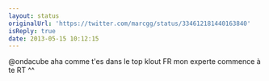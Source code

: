 ```yaml
---
layout: status
originalUrl: 'https://twitter.com/marcgg/status/334612181440163840'
isReply: true
date: 2013-05-15 10:12:15
---
```


@ondacube aha comme t'es dans le top klout FR mon experte commence à te RT ^^
